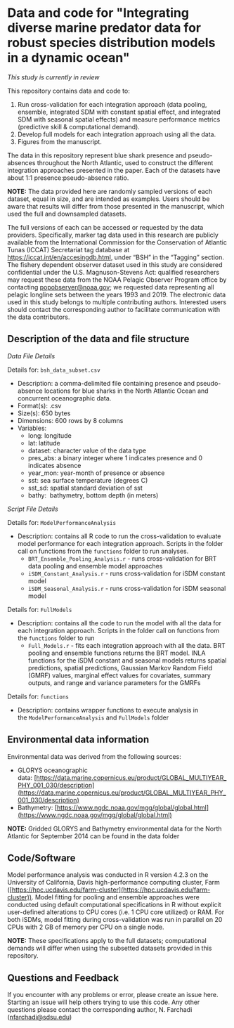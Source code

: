 # Data and code for "Integrating diverse marine predator data for robust species distribution models in a dynamic ocean"

*This study is currently in review*

This repository contains data and code to:

1. Run cross-validation for each integration approach (data pooling, ensemble, integrated SDM with constant spatial effect, and integrated SDM with seasonal spatial effects) and measure performance metrics (predictive skill & computational demand).
2. Develop full models for each integration approach using all the data.
3. Figures from the manuscript.

The data in this repository represent blue shark presence and pseudo-absences throughout the North Atlantic, used to construct the different integration approaches presented in the paper. Each of the datasets have about 1:1 presence:pseudo-absence ratio. 

**NOTE:**  The data provided here are randomly sampled versions of each dataset, equal in size, and are intended as examples. Users should be aware that results will differ from those presented in the manuscript, which used the full and downsampled datasets. 

The full versions of each can be accessed or requested by the data providers. Specifically, marker tag data used in this research are publicly available from the International Commission for the Conservation of Atlantic Tunas (ICCAT) Secretariat tag database at https://iccat.int/en/accesingdb.html, under “BSH” in the “Tagging” section. The fishery dependent observer dataset used in this study are considered confidential under the U.S. Magnuson-Stevens Act: qualified researchers may request these data from the NOAA Pelagic Observer Program office by contacting [popobserver@noaa.gov](mailto:popobserver@noaa.gov); we requested data representing all pelagic longline sets between the years 1993 and 2019. The electronic data used in this study belongs to multiple contributing authors. Interested users should contact the corresponding author to facilitate communication with the data contributors.


## Description of the data and file structure

*Data File Details*

Details for: `bsh_data_subset.csv`

* Description: a comma-delimited file containing presence and pseudo-absence locations for blue sharks in the North Atlantic Ocean and concurrent oceanographic data. 
* Format(s): .csv
* Size(s): 650 bytes
* Dimensions: 600 rows by 8 columns
* Variables:
  * long: longitude
  * lat: latitude
  * dataset: character value of the data type
  * pres_abs: a binary integer where 1 indicates presence and 0 indicates absence
  * year_mon: year-month of presence or absence
  * sst: sea surface temperature (degrees C)
  * sst_sd: spatial standard deviation of sst
  * bathy:  bathymetry, bottom depth (in meters)

*Script File Details*

Details for: `ModelPerformanceAnalysis`

* Description: contains all R code to run the cross-validation to evaluate model performance for each integration approach. Scripts in the folder call on functions from the `functions` folder to run analyses.
  * `BRT_Ensemble_Pooling_Analysis.r` - runs cross-validation for BRT data pooling and ensemble model approaches
  * `iSDM_Constant_Analysis.r` - runs cross-validation for iSDM constant model
  * `iSDM_Seasonal_Analysis.r` - runs cross-validation for iSDM seasonal model

Details for: `FullModels`

* Description: contains all the code to run the model with all the data for each integration approach. Scripts in the folder call on functions from the `functions` folder to run
  * `Full_Models.r` - fits each integration approach with all the data. BRT pooling and ensemble functions returns the BRT model. INLA functions for the iSDM constant and seasonal models returns spatial predictions, spatial predictions, Gaussian Markov Random Field (GMRF) values, marginal effect values for covariates, summary outputs, and range and variance parameters for the GMRFs

Details for: `functions`

* Description: contains wrapper functions to execute analysis in the `ModelPerformanceAnalysis` and `FullModels` folder

## Environmental data information

Environmental data was derived from the following sources:

* GLORYS oceanographic data: [https://data.marine.copernicus.eu/product/GLOBAL_MULTIYEAR_PHY_001_030/description](https://data.marine.copernicus.eu/product/GLOBAL_MULTIYEAR_PHY_001_030/description)
* Bathymetry: [https://www.ngdc.noaa.gov/mgg/global/global.html](https://www.ngdc.noaa.gov/mgg/global/global.html)

**NOTE:** Gridded GLORYS and Bathymetry environmental data for the North Atlantic for September 2014 can be found in the data folder

## Code/Software

Model performance analysis was conducted in R version 4.2.3 on the University of California, Davis high-performance computing cluster, Farm ([https://hpc.ucdavis.edu/farm-cluster](https://hpc.ucdavis.edu/farm-cluster)). Model fitting for pooling and ensemble approaches were conducted using default computational specifications in R without explicit user-defined alterations to CPU cores (i.e. 1 CPU core utilized) or RAM. For both iSDMs, model fitting during cross-validation was run in parallel on 20 CPUs with 2 GB of memory per CPU on a single node. 

**NOTE:** These specifications apply to the full datasets; computational demands will differ when using the subsetted datasets provided in this repository.

## Questions and Feedback

If you encounter with any problems or error, please create an issue here. Starting an issue will help others trying to use this code. Any other questions please contact the corresponding author, N. Farchadi (nfarchadi@sdsu.edu)